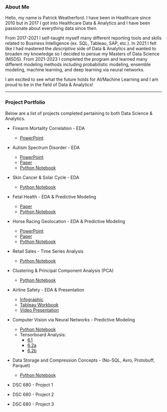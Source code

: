 ### About Me

Hello, my name is Patrick Weatherford. I have been in Healthcare since 2010 but in 2017 I got into Healthcare Data & Analytics and I have been passionate about everything data since then. 

From 2017-2021 I self-taught myself many different reporting tools and skills related to Business Intelligence (ex. SQL, Tableau, SAP, etc.). In 2021 I felt like I had mastered the <i>descriptive</i> side of Data & Analytics and wanted to broaden my knowledge  so I decided to persue my Masters of Data Science (MSDS). From 2021-2023 I completed the program and learned many different modeling methods including probabilistic modeling, ensemble modeling, machine learning, and deep learning via neural networks. 

I am excited to see what the future holds for AI/Machine Learning and I am proud to be in the field of Data & Analytics!

***

### Project Portfolio

Below are a list of projects completed pertaining to both Data Science & Analytics. 

- Firearm Mortality Correlation - EDA
  - [PowerPoint](https://docs.google.com/presentation/d/1R4MeZwad1nxJrzqVaAel14L3Mm_vDbrZ/edit?usp=sharing&ouid=104328338474330757527&rtpof=true&sd=true)

- Autism Spectrum Disorder - EDA
  - [PowerPoint](https://docs.google.com/presentation/d/1US7DDsIgkR-8h73uJgX0iVAmzM6LXaTV/edit?usp=sharing&ouid=104328338474330757527&rtpof=true&sd=true)
  - [Paper](https://docs.google.com/presentation/d/1US7DDsIgkR-8h73uJgX0iVAmzM6LXaTV/edit?usp=sharing&ouid=104328338474330757527&rtpof=true&sd=true)
  - [Python Notebook](https://drive.google.com/file/d/1USzXmF8iNmdQNtYVlH6DRFUEzZCpsoVg/view?usp=sharing)

- Skin Cancer & Solar Cycle - EDA
  - [Python Notebook](https://drive.google.com/file/d/1K5fic40m19wxcbhE1lyHMqaI-4OU6OSA/view?usp=sharing)

- Fetal Health - EDA & Predictive Modeling
  - [Paper](https://docs.google.com/document/d/1OxeLx0f_P_kg-5j4-ih8fEOqc4jQduaC/edit?usp=sharing&ouid=104328338474330757527&rtpof=true&sd=true)
  - [Python Notebook](https://drive.google.com/file/d/1P1XwGs2e5TQ6at7PrdpdCwF2I1Hqcssv/view?usp=sharing)

- Horse Racing Geolocation - EDA & Predictive Modeling
  - [PowerPoint](https://docs.google.com/presentation/d/1G_vPiIBHCWRuM0gKi34CZmPpn4hKgpEn/edit?usp=sharing&ouid=104328338474330757527&rtpof=true&sd=true)
  - [Paper](https://docs.google.com/document/d/1TLhbJTubJSGr-i8aOeTuBz9of5lns7Ks/edit?usp=sharing&ouid=104328338474330757527&rtpof=true&sd=true)
  - [Python Notebook](https://colab.research.google.com/drive/1YzhB6UMWHc4ucwXYsxlWabUf_L5Ob-Lb?usp=sharing)

- Retail Sales - Time Series Analysis
  - [Python Notebook](https://colab.research.google.com/drive/1sVkzOTC3C3ne624sXKhd-cJP801mgygl)

- Clustering & Principal Component Analysis (PCA)
  - [Python Notebook](https://colab.research.google.com/drive/1sVkzOTC3C3ne624sXKhd-cJP801mgygl)

- Airline Safety - EDA & Presentation
  - [Infographic](https://drive.google.com/file/d/1oiHMTRnT7lJi8NEDXNRZbR56FoPM2hif/view?usp=sharing)
  - [Tableau Workbook](https://github.com/Hakuna-Patata/Data_Science_Portfolio/blob/main/files/Airline%20Safety.twbx)
  - [Video Presentation](https://github.com/Hakuna-Patata/Data_Science_Portfolio/blob/main/files/DSC640%20-%20Final%20Project%20(video).mp4)

- Computer Vision via Neural Networks - Predictive Modeling
  - [Python Notebook](https://colab.research.google.com/drive/1TUhXqaK2fYw07gbNBOr_0i2uEai7IASM?usp=sharing)
  - Tensorboard Analysis:
    - [6.1](https://tensorboard.dev/experiment/40FRlIMbRda0rJF8EFAG3g/#scalars)
    - [6.2a](https://tensorboard.dev/experiment/1o60vKXoTMa0PdMTPOUDsQ/#scalars)
    - [6.2b](https://tensorboard.dev/experiment/qDrOXDMbQ7OnU4N5GBQe2A/#scalars)

- Data Storage and Compression Concepts - (No-SQL, Avro, Protobuff, Parquet)
  - [Python Notebook](https://colab.research.google.com/drive/1Cj690LcWgBgJCDHnkFEg2p8wbkExaisR?usp=sharing)

- DSC 680 - Project 1

- DSC 680 - Project 2

- DSC 680 - Project 3

